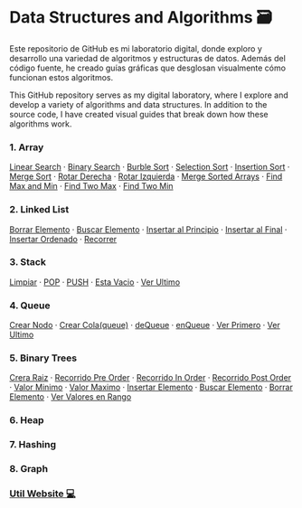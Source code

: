 # **Data Structures and Algorithms** 🗃

Este repositorio de GitHub es mi laboratorio digital, donde exploro y desarrollo una variedad de algoritmos y estructuras de datos. Además del código fuente, he creado guías gráficas que desglosan visualmente cómo funcionan estos algoritmos. 

This GitHub repository serves as my digital laboratory, where I explore and develop a variety of algorithms and data structures. In addition to the source code, I have created visual guides that break down how these algorithms work.

### 1. Array
[Linear Search](https://github.com/VeraLaureano/DSA/tree/main/arrays/linearSearch) · [Binary Search](https://github.com/VeraLaureano/DSA/tree/main/arrays/binarySearch) · [Burble Sort](https://github.com/VeraLaureano/DSA/tree/main/arrays/burbleSort) · [Selection Sort](https://github.com/VeraLaureano/DSA/tree/main/arrays/selectionSort) · [Insertion Sort](https://github.com/VeraLaureano/DSA/tree/main/arrays/insertionSort) · [Merge Sort](https://github.com/VeraLaureano/DSA/tree/main/arrays/mergeSort) · [Rotar Derecha](https://github.com/VeraLaureano/DSA/tree/main/arrays/rotarDerecha) · [Rotar Izquierda](https://github.com/VeraLaureano/DSA/tree/main/arrays/rotarIzquierda) · [Merge Sorted Arrays](https://github.com/VeraLaureano/DSA/tree/main/arrays/mergeSortedArrays) · [Find Max and Min](https://github.com/VeraLaureano/DSA/tree/main/arrays/findMaxMin) · [Find Two Max](https://github.com/VeraLaureano/DSA/tree/main/arrays/twoMax) · [Find Two Min](https://github.com/VeraLaureano/DSA/tree/main/arrays/twoMin)

### 2. Linked List
[Borrar Elemento](https://github.com/VeraLaureano/DSA/tree/main/linked-list/borrarElemento 'View Algorithm') · [Buscar Elemento](https://github.com/VeraLaureano/DSA/tree/main/linked-list/buscar 'View Algorithm') · [Insertar al Principio](https://github.com/VeraLaureano/DSA/tree/main/linked-list/insertAtTheBeginning 'View Algorithm') · [Insertar al Final](https://github.com/VeraLaureano/DSA/tree/main/linked-list/insertAtTheEnd 'View Algorithm') · [Insertar Ordenado](https://github.com/VeraLaureano/DSA/tree/main/linked-list/insertarOrdenado 'View Algorithm') · [Recorrer](https://github.com/VeraLaureano/DSA/tree/main/linked-list/recorrerLista 'View Algorithm')

### 3. Stack
[Limpiar](https://github.com/VeraLaureano/DSA/tree/main/stack/vaciarPila 'View Algorithm') · [POP](https://github.com/VeraLaureano/DSA/tree/main/stack/pop 'View Algorithm') · [PUSH](https://github.com/VeraLaureano/DSA/tree/main/stack/push 'View Algorithm') · [Esta Vacio](https://github.com/VeraLaureano/DSA/tree/main/stack/estaVacia 'View Algorithm') · [Ver Ultimo](https://github.com/VeraLaureano/DSA/tree/main/stack/leerSuperior 'View Algorithm')

### 4. Queue 
[Crear Nodo](https://github.com/VeraLaureano/DSA/tree/main/queue/crearNodo 'Ver Algoritmo') · [Crear Cola(queue)](https://github.com/VeraLaureano/DSA/tree/main/queue/crearCola 'Ver Algoritmo') · [deQueue](https://github.com/VeraLaureano/DSA/tree/main/queue/dequeue 'Ver Algoritmo') · [enQueue](https://github.com/VeraLaureano/DSA/tree/main/queue/enqueue 'Ver Algoritmo') · [Ver Primero](https://github.com/VeraLaureano/DSA/tree/main/queue/front 'Ver Algoritmo') · [Ver Ultimo](https://github.com/VeraLaureano/DSA/tree/main/queue/rear 'Ver Algoritmo')

### 5. Binary Trees
[Crera Raiz](https://github.com/VeraLaureano/DSA/tree/main/trees/crearNodo 'View Algorithm') · [Recorrido Pre Order](https://github.com/VeraLaureano/DSA/tree/main/trees/preOrder 'View Algorith') · [Recorrido In Order](https://github.com/VeraLaureano/DSA/tree/main/trees/inOrder 'View Algorithm') · [Recorrido Post Order](https://github.com/VeraLaureano/DSA/tree/main/trees/postOrder 'View Algorithm') · [Valor Minimo](https://github.com/VeraLaureano/DSA/tree/main/trees/valorMinimo 'View Algorithm') · [Valor Maximo](https://github.com/VeraLaureano/DSA/tree/main/trees/valorMaximo 'View Algorithm') · [Insertar Elemento](https://github.com/VeraLaureano/DSA/tree/main/trees/insertar 'View Algorithm') · [Buscar Elemento](https://github.com/VeraLaureano/DSA/tree/main/trees/buscar 'View Algorithm') · [Borrar Elemento](https://github.com/VeraLaureano/DSA/tree/main/trees/borrarElemento 'View Algorithm') · [Ver Valores en Rango](https://github.com/VeraLaureano/DSA/tree/main/trees/verValoresEnRango 'View Algorithm')

### 6. Heap

### 7. Hashing

### 8. Graph

### [**Util Website 💻**](https://aiqlou.vercel.app/)